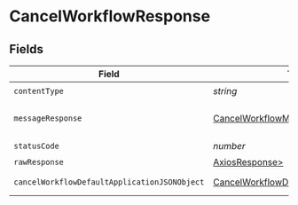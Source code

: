 # CancelWorkflowResponse


## Fields

| Field                                                                                                   | Type                                                                                                    | Required                                                                                                | Description                                                                                             |
| ------------------------------------------------------------------------------------------------------- | ------------------------------------------------------------------------------------------------------- | ------------------------------------------------------------------------------------------------------- | ------------------------------------------------------------------------------------------------------- |
| `contentType`                                                                                           | *string*                                                                                                | :heavy_check_mark:                                                                                      | N/A                                                                                                     |
| `messageResponse`                                                                                       | [CancelWorkflowMessageResponse](../../models/operations/cancelworkflowmessageresponse.md)               | :heavy_minus_sign:                                                                                      | A confirmation message.                                                                                 |
| `statusCode`                                                                                            | *number*                                                                                                | :heavy_check_mark:                                                                                      | N/A                                                                                                     |
| `rawResponse`                                                                                           | [AxiosResponse>](https://axios-http.com/docs/res_schema)                                                | :heavy_minus_sign:                                                                                      | N/A                                                                                                     |
| `cancelWorkflowDefaultApplicationJSONObject`                                                            | [CancelWorkflowDefaultApplicationJSON](../../models/operations/cancelworkflowdefaultapplicationjson.md) | :heavy_minus_sign:                                                                                      | Error response.                                                                                         |